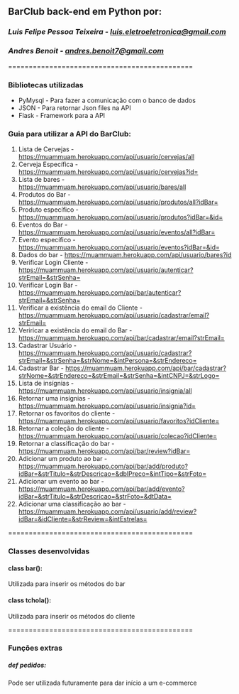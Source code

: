 ## **BarClub back-end em Python por:**
### *Luis Felipe Pessoa Teixeira - luis.eletroeletronica@gmail.com*
### *Andres Benoit - andres.benoit7@gmail.com*
=============================================

### Bibliotecas utilizadas
- PyMysql - Para fazer a comunicação com o banco de dados
- JSON - Para retornar Json files na API
- Flask - Framework para a API

### Guia para utilizar a API do BarClub:

1. Lista de Cervejas - https://muammuam.herokuapp.com/api/usuario/cervejas/all
2. Cerveja Específica - https://muammuam.herokuapp.com/api/usuario/cervejas?id=
3. Lista de bares - https://muammuam.herokuapp.com/api/usuario/bares/all
4. Produtos do Bar - https://muammuam.herokuapp.com/api/usuario/produtos/all?idBar=
5. Produto específico - https://muammuam.herokuapp.com/api/usuario/produtos?idBar=&id=
6. Eventos do Bar - https://muammuam.herokuapp.com/api/usuario/eventos/all?idBar=
7. Evento específico - https://muammuam.herokuapp.com/api/usuario/eventos?idBar=&id=
7. Dados do bar - https://muammuam.herokuapp.com/api/usuario/bares?id
9. Verificar Login Cliente - https://muammuam.herokuapp.com/api/usuario/autenticar?strEmail=&strSenha=
10. Verificar Login Bar - https://muammuam.herokuapp.com/api/bar/autenticar?strEmail=&strSenha=  
12. Verificar a existência do email do Cliente - https://muammuam.herokuapp.com/api/usuario/cadastrar/email?strEmail=
12. Veriricar a existência do email do Bar - https://muammuam.herokuapp.com/api/bar/cadastrar/email?strEmail=
13. Cadastrar Usuário - https://muammuam.herokuapp.com/api/usuario/cadastrar?strEmail=&strSenha=&strNome=&intPersona=&strEndereco=
14. Cadastrar Bar - https://muammuam.herokuapp.com/api/bar/cadastrar?strNome=&strEndereco=&strEmail=&strSenha=&intCNPJ=&strLogo=
15. Lista de insígnias - https://muammuam.herokuapp.com/api/usuario/insignia/all
16. Retornar uma insígnias - https://muammuam.herokuapp.com/api/usuario/insignia?id=
17. Retornar os favoritos do cliente - https://muammuam.herokuapp.com/api/usuario/favoritos?idCliente=
18. Retornar a coleção do cliente - https://muammuam.herokuapp.com/api/usuario/colecao?idCliente=
19. Retornar a classificação do bar - https://muammuam.herokuapp.com/api/bar/review?idBar=
20. Adicionar um produto ao bar - https://muammuam.herokuapp.com/api/bar/add/produto?idBar=&strTitulo=&strDescricao=&dblPreco=&intTipo=&strFoto=
21. Adicionar um evento ao bar - https://muammuam.herokuapp.com/api/bar/add/evento?idBar=&strTitulo=&strDescricao=&strFoto=&dtData=
22. Adicionar uma classificação ao bar - https://muammuam.herokuapp.com/api/usuario/add/review?idBar=&idCliente=&strReview=&intEstrelas=

=============================================

### Classes desenvolvidas
#### class bar():
Utilizada para inserir os métodos do bar
#### class tchola():
Utilizada para inserir os métodos do cliente

=============================================

### Funções extras 

##### def pedidos:
Pode ser utilizada futuramente para dar início a um e-commerce



